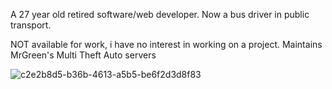 A 27 year old retired software/web developer. Now a bus driver in public transport. 

NOT available for work, i have no interest in working on a project.
Maintains MrGreen's Multi Theft Auto servers

![c2e2b8d5-b36b-4613-a5b5-be6f2d3d8f83](https://github.com/user-attachments/assets/0f75df52-af61-4f73-bb76-fcad716488b1)

